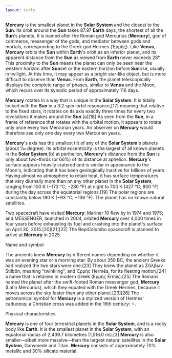 ```yaml
---
layout: curly
---
```


**Mercury** is the smallest planet in the **Solar System** and the closest to the **Sun**. Its orbit around the **Sun** takes 87.97 **Earth** days, the shortest of all the **Sun**'s planets. It is named after the Roman god Mercurius (**Mercury**), god of commerce, messenger of the gods, and mediator between gods and mortals, corresponding to the Greek god Hermes (Ἑρμῆς). Like **Venus**, **Mercury** orbits the **Sun** within **Earth**'s orbit as an inferior planet, and its apparent distance from the **Sun** as viewed from **Earth** never exceeds 28°. This proximity to the **Sun** means the planet can only be seen near the western horizon after **Sun**set or the eastern horizon before **Sun**rise, usually in twilight. At this time, it may appear as a bright star-like object, but is more difficult to observe than **Venus**. From **Earth**, the planet telescopically displays the complete range of phases, similar to **Venus** and the Moon, which recurs over its synodic period of approximately 116 days.

**Mercury** rotates in a way that is unique in the **Solar System**. It is tidally locked with the **Sun** in a 3:2 spin–orbit resonance,[17] meaning that relative to the fixed stars, it rotates on its axis exactly three times for every two revolutions it makes around the **Sun**.[a][18] As seen from the **Sun**, in a frame of reference that rotates with the orbital motion, it appears to rotate only once every two Mercurian years. An observer on **Mercury** would therefore see only one day every two Mercurian years.

**Mercury**'s axis has the smallest tilt of any of the **Solar System**'s planets (about 1⁄30 degree). Its orbital eccentricity is the largest of all known planets in the **Solar System**;[b] at perihelion, **Mercury**'s distance from the **Sun** is only about two-thirds (or 66%) of its distance at aphelion. **Mercury**'s surface appears heavily cratered and is similar in appearance to the Moon's, indicating that it has been geologically inactive for billions of years. Having almost no atmosphere to retain heat, it has surface temperatures that vary diurnally more than on any other planet in the **Solar System**, ranging from 100 K (−173 °C; −280 °F) at night to 700 K (427 °C; 800 °F) during the day across the equatorial regions.[19] The polar regions are constantly below 180 K (−93 °C; −136 °F). The planet has no known natural satellites.

Two spacecraft have visited **Mercury**: Mariner 10 flew by in 1974 and 1975; and MESSENGER, launched in 2004, orbited **Mercury** over 4,000 times in four years before exhausting its fuel and crashing into the planet's surface on April 30, 2015.[20][21][22] The BepiColombo spacecraft is planned to arrive at **Mercury** in 2025.

Name and symbol

The ancients knew **Mercury** by different names depending on whether it was an evening star or a morning star. By about 350 BC, the ancient Greeks had realized the two stars were one.[23] They knew the planet as Στίλβων Stilbōn, meaning "twinkling", and Ἑρμής Hermēs, for its fleeting motion,[24] a name that is retained in modern Greek (Ερμής Ermis).[25] The Romans named the planet after the swift-footed Roman messenger god, **Mercury** (Latin Mercurius), which they equated with the Greek Hermes, because it moves across the sky faster than any other planet.[23][26] The astronomical symbol for **Mercury** is a stylized version of Hermes' caduceus; a Christian cross was added in the 16th century: ☿.

Physical characteristics

**Mercury** is one of four terrestrial planets in the **Solar System**, and is a rocky body like **Earth**. It is the smallest planet in the **Solar System**, with an equatorial radius of 2,439.7 kilometres (1,516.0 mi).[3] **Mercury** is also smaller—albeit more massive—than the largest natural satellites in the **Solar System**, Ganymede and Titan. **Mercury** consists of approximately 70% metallic and 30% silicate material.

